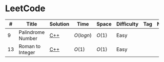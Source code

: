 
# LeetCode

|#|Title|Solution|Time|Space|Difficulty|Tag|Note|
|-----|-----|-----|-----|-----|-----|-----|-----|
| 9 | Palindrome Number | [C++](https://github.com/ajay09/CodingPractice/blob/master/LeetCode/Problems/0009_PalindromeNumber.md) |$O(logn)$|$O(1)$| Easy | | |
| 13 | Roman to Integer | [C++](https://github.com/ajay09/CodingPractice/blob/master/LeetCode/Problems/0013_Roman_to_Integer.md) |$O(1)$|$O(1)$| Easy | | |




